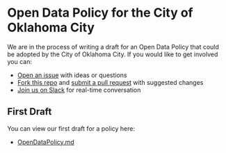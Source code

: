 # Open Data Policy for the City of Oklahoma City

We are in the process of writing a draft for an Open Data Policy that could be adopted by the City of Oklahoma City. If you would like to get involved you can:

- [Open an issue](https://github.com/codeforokc/open-data-policy/issues) with ideas or questions
- [Fork this repo](https://help.github.com/articles/fork-a-repo/) and [submit a pull request](https://help.github.com/articles/using-pull-requests/) with suggested changes
- [Join us on Slack](http://slack.codeforokc.org) for real-time conversation

## First Draft

You can view our first draft for a policy here:

- [OpenDataPolicy.md](OpenDataPolicy.md)

